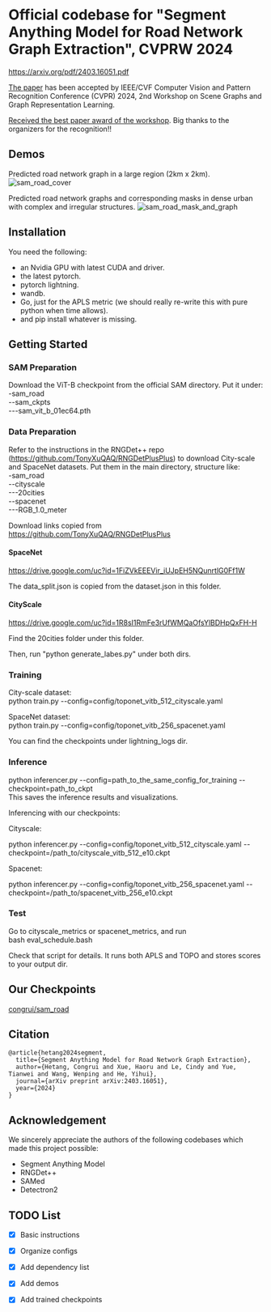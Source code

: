 # Official codebase for "Segment Anything Model for Road Network Graph Extraction", CVPRW 2024
https://arxiv.org/pdf/2403.16051.pdf

[The paper](https://openaccess.thecvf.com/content/CVPR2024W/SG2RL/papers/Hetang_Segment_Anything_Model_for_Road_Network_Graph_Extraction_CVPRW_2024_paper.pdf) has been accepted by IEEE/CVF Computer Vision and Pattern Recognition Conference (CVPR) 2024, 2nd Workshop on Scene Graphs and Graph Representation Learning.

[Received the best paper award of the workshop](https://sites.google.com/corp/view/sg2rl/). Big thanks to the organizers for the recognition!!

## Demos
Predicted road network graph in a large region (2km x 2km).
![sam_road_cover](imgs/sam_road_cover.png)

Predicted road network graphs and corresponding masks in dense urban with complex and irregular structures.
![sam_road_mask_and_graph](imgs/sam_road_mask_and_graph.png)

## Installation
You need the following:
- an Nvidia GPU with latest CUDA and driver.
- the latest pytorch.
- pytorch lightning.
- wandb.
- Go, just for the APLS metric (we should really re-write this with pure python when time allows).
- and pip install whatever is missing.


## Getting Started

### SAM Preparation
Download the ViT-B checkpoint from the official SAM directory. Put it under:  
-sam_road  
--sam_ckpts  
---sam_vit_b_01ec64.pth  

### Data Preparation
Refer to the instructions in the RNGDet++ repo (https://github.com/TonyXuQAQ/RNGDetPlusPlus) to download City-scale and SpaceNet datasets.
Put them in the main directory, structure like:  
-sam_road  
--cityscale  
---20cities  
--spacenet  
---RGB_1.0_meter  

Download links copied from https://github.com/TonyXuQAQ/RNGDetPlusPlus
#### SpaceNet
https://drive.google.com/uc?id=1FiZVkEEEVir_iUJpEH5NQunrtlG0Ff1W

The data_split.json is copied from the dataset.json in this folder.

#### CityScale
https://drive.google.com/uc?id=1R8sI1RmFe3rUfWMQaOfsYlBDHpQxFH-H

Find the 20cities folder under this folder.

Then, run "python generate_labes.py" under both dirs.

### Training
City-scale dataset:  
python train.py --config=config/toponet_vitb_512_cityscale.yaml  

SpaceNet dataset:  
python train.py --config=config/toponet_vitb_256_spacenet.yaml  

You can find the checkpoints under lightning_logs dir.

### Inference
python inferencer.py --config=path_to_the_same_config_for_training --checkpoint=path_to_ckpt  
This saves the inference results and visualizations.

Inferencing with our checkpoints:

Cityscale:

python inferencer.py --config=config/toponet_vitb_512_cityscale.yaml --checkpoint=/path_to/cityscale_vitb_512_e10.ckpt

Spacenet:

python inferencer.py --config=config/toponet_vitb_256_spacenet.yaml --checkpoint=/path_to/spacenet_vitb_256_e10.ckpt

### Test
Go to cityscale_metrics or spacenet_metrics, and run  
bash eval_schedule.bash  

Check that script for details. It runs both APLS and TOPO and stores scores to your output dir.

## Our Checkpoints
[congrui/sam_road](https://huggingface.co/congrui/sam_road)

## Citation
```
@article{hetang2024segment,
  title={Segment Anything Model for Road Network Graph Extraction},
  author={Hetang, Congrui and Xue, Haoru and Le, Cindy and Yue, Tianwei and Wang, Wenping and He, Yihui},
  journal={arXiv preprint arXiv:2403.16051},
  year={2024}
}
```

## Acknowledgement
We sincerely appreciate the authors of the following codebases which made this project possible:
- Segment Anything Model  
- RNGDet++  
- SAMed  
- Detectron2  

## TODO List
- [x] Basic instructions
- [x] Organize configs
- [x] Add dependency list
- [x] Add demos
- [x] Add trained checkpoints



